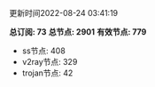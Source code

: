 更新时间2022-08-24 03:41:19

**总订阅: 73**
**总节点: 2901**
**有效节点: 779**
- ss节点: 408
- v2ray节点: 329
- trojan节点: 42
